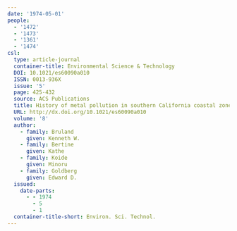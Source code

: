 ```yaml
---
date: '1974-05-01'
people:
  - '1472'
  - '1473'
  - '1361'
  - '1474'
csl:
  type: article-journal
  container-title: Environmental Science & Technology
  DOI: 10.1021/es60090a010
  ISSN: 0013-936X
  issue: '5'
  page: 425-432
  source: ACS Publications
  title: History of metal pollution in southern California coastal zone
  URL: http://dx.doi.org/10.1021/es60090a010
  volume: '8'
  author:
    - family: Bruland
      given: Kenneth W.
    - family: Bertine
      given: Kathe
    - family: Koide
      given: Minoru
    - family: Goldberg
      given: Edward D.
  issued:
    date-parts:
      - - 1974
        - 5
        - 1
  container-title-short: Environ. Sci. Technol.
---
```

